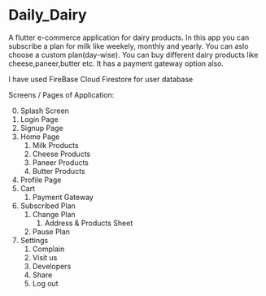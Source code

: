 # Daily_Dairy

A flutter e-commerce application for dairy products.
In this app you can subscribe a plan for milk like weekely, monthly and yearly. You can aslo choose a custom plan(day-wise). You can buy different dairy products like cheese,paneer,butter etc. It has a payment gateway option also.

I have used FireBase Cloud Firestore for user database

Screens / Pages of Application:

0. Splash Screen
1. Login Page
2. Signup Page
3. Home Page
    1. Milk Products
    1. Cheese Products
    1. Paneer Products
    1. Butter Products
4. Profile Page
5. Cart
    1. Payment Gateway
6. Subscribed Plan
    1. Change Plan
        1. Address & Products Sheet
    2. Pause Plan
7. Settings
    1. Complain
    2. Visit us
    3. Developers
    4. Share
    5. Log out
